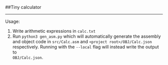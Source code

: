 ##Tiny calculator
___
Usage: 
1. Write arithmetic expressions in `calc.txt`
2. Run `python3 gen_asm.py` which will automatically generate the assembly and object code in `src/Calc.asm` and 
   `<project root>/OBJ/Calc.json` respectively. Running with the `--local` flag will instead write the output to\
   `OBJ/Calc.json`.
